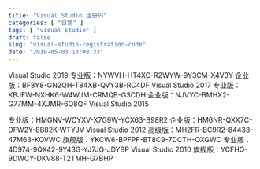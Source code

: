 ```yaml
---
title: "Visual Studio 注册码"
categories: [ "日常" ]
tags: [ "visual studio" ]
draft: false
slug: "visual-studio-registration-code"
date: "2019-05-03 13:08:33"
---
```


Visual Studio 2019
专业版：NYWVH-HT4XC-R2WYW-9Y3CM-X4V3Y
企业版：BF8Y8-GN2QH-T84XB-QVY3B-RC4DF
Visual Studio 2017
专业版：KBJFW-NXHK6-W4WJM-CRMQB-G3CDH
企业版：NJVYC-BMHX2-G77MM-4XJMR-6Q8QF
Visual Studio 2015


<!--more-->


专业版：HMGNV-WCYXV-X7G9W-YCX63-B98R2
企业版：HM6NR-QXX7C-DFW2Y-8B82K-WTYJV
Visual Studio 2012
高级版：MH2FR-BC9R2-84433-47M63-KQVWC
旗舰版：YKCW6-BPFPF-BT8C9-7DCTH-QXGWC
专业版：4D974-9QX42-9Y43G-YJ7JG-JDYBP
Visual Studio 2010
旗舰版：YCFHQ-9DWCY-DKV88-T2TMH-G7BHP
